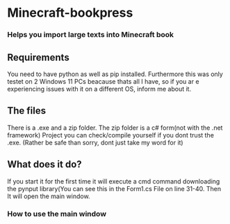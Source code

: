 # Minecraft-bookpress
### Helps you import large texts into Minecraft book


## Requirements
You need to have python as well as pip installed. Furthermore this was only testet on 2 Windows 11 PCs beacause thats all I have, so if you ar e experiencing issues with it on a different OS, inform me about it.

## The files
There is a .exe and a zip folder. The zip folder is a c# form(not with the .net framework) Project you can check/compile yourself if you dont trust the .exe.
(Rather be safe than sorry, dont just take my word for it)

## What does it do? 
If you start it for the first time it will execute a cmd command downloading the pynput library(You can see this in the Form1.cs File on line 31-40.
Then It will open the main window.

### How to use the main window
